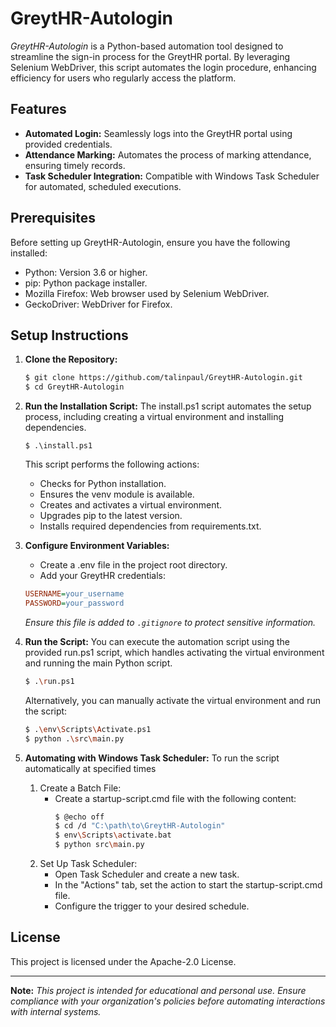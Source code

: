 # GreytHR-Autologin

_GreytHR-Autologin_ is a Python-based automation tool designed to streamline the sign-in process for the GreytHR portal. By leveraging Selenium WebDriver, this script automates the login procedure, enhancing efficiency for users who regularly access the platform.

## **Features**

* **Automated Login:** Seamlessly logs into the GreytHR portal using provided credentials.​
* **Attendance Marking:** Automates the process of marking attendance, ensuring timely records.​
* **Task Scheduler Integration:** Compatible with Windows Task Scheduler for automated, scheduled executions.​

## **Prerequisites**

Before setting up GreytHR-Autologin, ensure you have the following installed:

* Python: Version 3.6 or higher.​
* pip: Python package installer.​
* Mozilla Firefox: Web browser used by Selenium WebDriver.​
* GeckoDriver: WebDriver for Firefox.​

## **Setup Instructions**

1. **Clone the Repository:**
    ```bash
    $ git clone https://github.com/talinpaul/GreytHR-Autologin.git
    $ cd GreytHR-Autologin
    ```
1. **Run the Installation Script:**
    The install.ps1 script automates the setup process, including creating a virtual environment and installing dependencies.
    ```
    $ .\install.ps1
    ```
    ​This script performs the following actions:​
    * Checks for Python installation.​
    * Ensures the venv module is available.​
    * Creates and activates a virtual environment.​
    * Upgrades pip to the latest version.​
    * Installs required dependencies from requirements.txt.​

1. **Configure Environment Variables:**
    * Create a .env file in the project root directory.​
    * Add your GreytHR credentials:​
    ```ini
    USERNAME=your_username
    PASSWORD=your_password
    ```
    _​Ensure this file is added to `.gitignore` to protect sensitive information._

1. **Run the Script:**
    You can execute the automation script using the provided run.ps1 script, which handles activating the virtual environment and running the main Python script.
    ```bash
    $ .\run.ps1
    ```

    Alternatively, you can manually activate the virtual environment and run the script:
    ```bash
    $ .\env\Scripts\Activate.ps1
    $ python .\src\main.py
    ```
1. **Automating with Windows Task Scheduler:**
    To run the script automatically at specified times

    1. Create a Batch File:
        * Create a startup-script.cmd file with the following content:​
            ```bash
            $ @echo off
            $ cd /d "C:\path\to\GreytHR-Autologin"
            $ env\Scripts\activate.bat
            $ python src\main.py
            ```
    1. Set Up Task Scheduler:
        * Open Task Scheduler and create a new task.​
        * In the "Actions" tab, set the action to start the startup-script.cmd file.​
        * Configure the trigger to your desired schedule.​

## License

This project is licensed under the Apache-2.0 License.

---
​**Note:** _This project is intended for educational and personal use. Ensure compliance with your organization's policies before automating interactions with internal systems._
